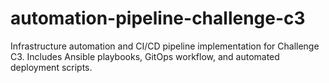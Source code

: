 # automation-pipeline-challenge-c3
Infrastructure automation and CI/CD pipeline implementation for Challenge C3. Includes Ansible playbooks, GitOps workflow, and automated deployment scripts.
